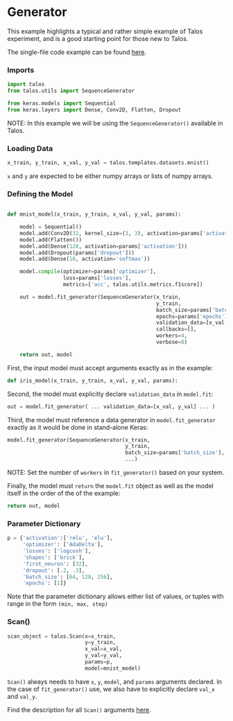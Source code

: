 # Generator

This example highlights a typical and rather simple example of Talos experiment, and is a good starting point for those new to Talos.

The single-file code example can be found [here](Examples_Generator_Code.md).

### Imports

```python
import talos
from talos.utils import SequenceGenerator

from keras.models import Sequential
from keras.layers import Dense, Conv2D, Flatten, Dropout
```
NOTE: In this example we will be using the `SequenceGenerator()` available in Talos.


### Loading Data
```python
x_train, y_train, x_val, y_val = talos.templates.datasets.mnist()
```
`x` and `y` are expected to be either numpy arrays or lists of numpy arrays.

### Defining the Model
```python

def mnist_model(x_train, y_train, x_val, y_val, params):

    model = Sequential()
    model.add(Conv2D(32, kernel_size=(3, 3), activation=params['activation'], input_shape=(28, 28, 1)))
    model.add(Flatten())
    model.add(Dense(128, activation=params['activation']))
    model.add(Dropout(params['dropout']))
    model.add(Dense(10, activation='softmax'))

    model.compile(optimizer=params['optimizer'],
                  loss=params['losses'],
                  metrics=['acc', talos.utils.metrics.f1score])

    out = model.fit_generator(SequenceGenerator(x_train,
                                                y_train,
                                                batch_size=params['batch_size']),
                                                epochs=params['epochs'],
                                                validation_data=[x_val, y_val],
                                                callbacks=[],
                                                workers=4,
                                                verbose=0)

    return out, model
```

First, the input model must accept arguments exactly as in the example:

```python
def iris_model(x_train, y_train, x_val, y_val, params):
```

Second, the model must explicitly declare `validation_data` in `model.fit`:

```python
out = model.fit_generator( ... validation_data=[x_val, y_val] ... )
```

Third, the model must reference a data generator in `model.fit_generator` exactly as it would be done in stand-alone Keras:

```python
model.fit_generator(SequenceGenerator(x_train,
                                      y_train,
                                      batch_size=params['batch_size'],
                                      ...)
```

NOTE: Set the number of `workers` in `fit_generator()` based on your system.

Finally, the model must `return` the `model.fit` object as well as the model itself in the order of the of the example:

```python
return out, model
```


### Parameter Dictionary
```python
p = {'activation':['relu', 'elu'],
     'optimizer': ['AdaDelta'],
     'losses': ['logcosh'],
     'shapes': ['brick'],
     'first_neuron': [32],
     'dropout': [.2, .3],
     'batch_size': [64, 128, 256],
     'epochs': [1]}
```

Note that the parameter dictionary allows either list of values, or tuples with range in the form `(min, max, step)`


### Scan()
```python
scan_object = talos.Scan(x=x_train,
                         y=y_train,
                         x_val=x_val,
                         y_val=y_val,
                         params=p,
                         model=mnist_model)
```

`Scan()` always needs to have `x`, `y`, `model`, and `params` arguments declared. In the case of `fit_generator()` use, we also have to explicitly declare `val_x` and `val_y`.

Find the description for all `Scan()` arguments [here](Scan.md#scan-arguments).
